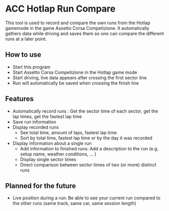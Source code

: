 # ACC Hotlap Run Compare

This tool is used to record and compare the own runs from the Hotlap gamemode in the game Assetto Corsa Competizione. It automatically gathers data while driving and saves them so one can compare the different runs at a later point.

## How to use
- Start this program
- Start Assetto Corsa Competizione in the Hotlap game mode
- Start driving, live data appears after crossing the first sector line
- Run will automatically be saved when crossing the finish line

## Features

- Automatically record runs : Get the sector time of each sector, get the lap times, get the fastest lap time
- Save run information
- Display recorded runs
  - See total time, amount of laps, fastest lap time
  - Sort by total time, fastest lap time or by the day it was recorded
- Display information about a single run
  - Add information to finished runs: Add a description to the run (e.g. setup name, weather conditions, ... )
  - Display single sector times
  - Direct comparison between sector times of two (or more) distinct runs
  

## Planned for the future

- Live position during a run: Be able to see your current run compared to the other runs (same track, same car, same session length)


